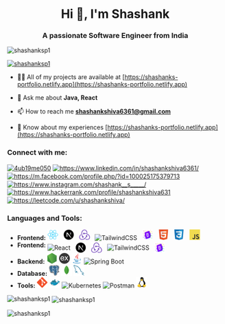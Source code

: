<h1 align="center">Hi 👋, I'm Shashank</h1>
<h3 align="center">A passionate Software Engineer from India</h3>

<p align="left"> <img src="https://komarev.com/ghpvc/?username=shashanksp1&label=Profile%20views&color=0e75b6&style=flat" alt="shashanksp1" /> </p>

<p align="left"> <a href="https://github.com/ryo-ma/github-profile-trophy"><img src="https://github-profile-trophy.vercel.app/?username=shashanksp1" alt="shashanksp1" /></a> </p>

- 👨‍💻 All of my projects are available at [https://shashanks-portfolio.netlify.app](https://shashanks-portfolio.netlify.app)

- 💬 Ask me about **Java, React**

- 📫 How to reach me **shashankshiva6361@gmail.com**

- 📄 Know about my experiences [https://shashanks-portfolio.netlify.app](https://shashanks-portfolio.netlify.app)

<h3 align="left">Connect with me:</h3>
<p align="left">
<a href="https://twitter.com/4ub19me050" target="blank"><img align="center" src="https://raw.githubusercontent.com/rahuldkjain/github-profile-readme-generator/master/src/images/icons/Social/twitter.svg" alt="4ub19me050" height="30" width="40" /></a>
<a href="https://linkedin.com/in/https://www.linkedin.com/in/shashankshiva6361/" target="blank"><img align="center" src="https://raw.githubusercontent.com/rahuldkjain/github-profile-readme-generator/master/src/images/icons/Social/linked-in-alt.svg" alt="https://www.linkedin.com/in/shashankshiva6361/" height="30" width="40" /></a>
<a href="https://fb.com/https://m.facebook.com/profile.php/?id=100025175379713" target="blank"><img align="center" src="https://raw.githubusercontent.com/rahuldkjain/github-profile-readme-generator/master/src/images/icons/Social/facebook.svg" alt="https://m.facebook.com/profile.php/?id=100025175379713" height="30" width="40" /></a>
<a href="https://instagram.com/https://www.instagram.com/shashank__s_____/" target="blank"><img align="center" src="https://raw.githubusercontent.com/rahuldkjain/github-profile-readme-generator/master/src/images/icons/Social/instagram.svg" alt="https://www.instagram.com/shashank__s_____/" height="30" width="40" /></a>
<a href="https://www.hackerrank.com/https://www.hackerrank.com/profile/shashankshiva631" target="blank"><img align="center" src="https://raw.githubusercontent.com/rahuldkjain/github-profile-readme-generator/master/src/images/icons/Social/hackerrank.svg" alt="https://www.hackerrank.com/profile/shashankshiva631" height="30" width="40" /></a>
<a href="https://www.leetcode.com/https://leetcode.com/u/shashankshiva/" target="blank"><img align="center" src="https://raw.githubusercontent.com/rahuldkjain/github-profile-readme-generator/master/src/images/icons/Social/leet-code.svg" alt="https://leetcode.com/u/shashankshiva/" height="30" width="40" /></a>
</p>

<h3 align="left">Languages and Tools:</h3>
<ul>
  <li>
    <b>Frontend:</b>
    <img src="https://raw.githubusercontent.com/devicons/devicon/master/icons/react/react-original.svg" alt="React" width="25" height="25"   />&nbsp;&nbsp;
    <img src="https://github.com/ShashankSP1/ShashankSP1/blob/main/nextjs-icon.png" alt="Next.js" width="25" height="25"   />&nbsp;&nbsp;
    <img src="https://raw.githubusercontent.com/devicons/devicon/master/icons/redux/redux-original.svg" alt="Redux" width="25" height="25"   />&nbsp;&nbsp;
    <img src="https://www.vectorlogo.zone/logos/tailwindcss/tailwindcss-icon.svg" alt="TailwindCSS" width="25" height="25"  />&nbsp;&nbsp;
    <img src="https://github.com/ShashankSP1/ShashankSP1/blob/main/icons-hero%402x.png" alt="Bootstrap" width="25" height="25"   />&nbsp;&nbsp;
    <img src="https://raw.githubusercontent.com/devicons/devicon/master/icons/html5/html5-original.svg" alt="HTML" width="25" height="25"   />&nbsp;&nbsp;
    <img src="https://raw.githubusercontent.com/devicons/devicon/master/icons/css3/css3-original.svg" alt="CSS" width="25" height="25"   />&nbsp;&nbsp;
    <img src="https://raw.githubusercontent.com/devicons/devicon/master/icons/javascript/javascript-original.svg" alt="JavaScript" width="25" height="25"   />&nbsp;&nbsp;
  </li>

  <li>
    <b>Frontend:</b>
    <img src="./react-original.svg" alt="React" width="25" height="25" align="middle" />&nbsp;&nbsp;
    <img src="./nextjs-icon.png" alt="Next.js" width="25" height="25" align="middle" />&nbsp;&nbsp;
    <img src="https://raw.githubusercontent.com/devicons/devicon/master/icons/redux/redux-original.svg" alt="Redux" width="25" height="25" align="middle" />&nbsp;&nbsp;
    <img src="https://raw.githubusercontent.com/este/semantic-ui-css/master/theme/images/tailwindcss.svg" alt="TailwindCSS" width="25" height="25" align="middle" />&nbsp;&nbsp;
    <img src="./icons-hero@2x.png" alt="Bootstrap" width="25" height="25" align="middle" />
  </li>

  <li>
    <b>Backend:</b>
    <img src="https://raw.githubusercontent.com/devicons/devicon/master/icons/nodejs/nodejs-original.svg" alt="Node.js" width="25" height="25"  />
    <img src="https://github.com/ShashankSP1/ShashankSP1/blob/main/1646733543.webp" alt="Express.js" width="25" height="25"   />
    <img src="https://raw.githubusercontent.com/devicons/devicon/master/icons/java/java-original.svg" alt="Java" width="25" height="25"   />
    <img src="https://www.vectorlogo.zone/logos/springio/springio-icon.svg" alt="Spring Boot" width="25" height="25"   />
  </li>

  <li>
    <b>Database:</b>
    <img src="https://raw.githubusercontent.com/devicons/devicon/master/icons/postgresql/postgresql-original.svg" alt="PostgreSQL" width="25" height="25"   />
    <img src="https://raw.githubusercontent.com/devicons/devicon/master/icons/mongodb/mongodb-original.svg" alt="MongoDB" width="25" height="25"   />
    <img src="https://raw.githubusercontent.com/devicons/devicon/master/icons/mysql/mysql-original.svg" alt="MySQL" width="25" height="25"   />
  </li>

  <li>
    <b>Tools:</b>
    <img src="https://raw.githubusercontent.com/devicons/devicon/master/icons/git/git-original.svg" alt="Git" width="25" height="25"   />
    <img src="https://raw.githubusercontent.com/devicons/devicon/master/icons/docker/docker-original.svg" alt="Docker" width="25" height="25"   />
    <img src="https://www.vectorlogo.zone/logos/kubernetes/kubernetes-icon.svg" alt="Kubernetes" width="25" height="25"   />
    <img src="https://www.vectorlogo.zone/logos/getpostman/getpostman-icon.svg" alt="Postman" width="25" height="25"   />
    <img src="https://raw.githubusercontent.com/devicons/devicon/master/icons/linux/linux-original.svg" alt="Linux" width="25" height="25"  />
  </li>
</ul>

<p><img align="left" src="https://github-readme-stats.vercel.app/api/top-langs?username=shashanksp1&show_icons=true&locale=en&layout=compact" alt="shashanksp1" /></p>

<p>&nbsp;<img align="center" src="https://github-readme-stats.vercel.app/api?username=shashanksp1&show_icons=true&locale=en" alt="shashanksp1" /></p>

<p><img align="center" src="https://github-readme-streak-stats.herokuapp.com/?user=shashanksp1&" alt="shashanksp1" /></p>
